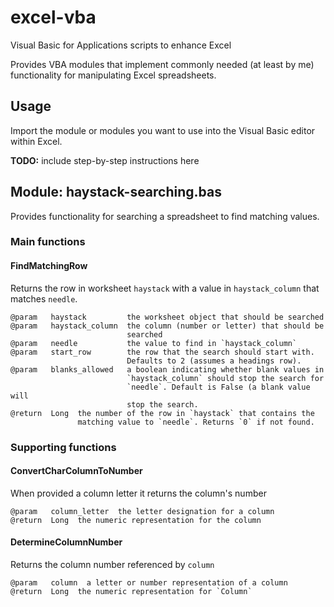# excel-vba
Visual Basic for Applications scripts to enhance Excel

Provides VBA modules that implement commonly needed (at least by me)
functionality for manipulating Excel spreadsheets.


## Usage

Import the module or modules you want to use into the Visual Basic editor
within Excel.

**TODO:** include step-by-step instructions here


## Module: haystack-searching.bas

Provides functionality for searching a spreadsheet to find matching values.


### Main functions

#### FindMatchingRow

Returns the row in worksheet `haystack` with a value in `haystack_column` that matches `needle`.

    @param   haystack         the worksheet object that should be searched
    @param   haystack_column  the column (number or letter) that should be
                              searched
    @param   needle           the value to find in `haystack_column`
    @param   start_row        the row that the search should start with.
                              Defaults to 2 (assumes a headings row).
    @param   blanks_allowed   a boolean indicating whether blank values in
                              `haystack_column` should stop the search for
                              `needle`. Default is False (a blank value will
                              stop the search.
    @return  Long  the number of the row in `haystack` that contains the
                   matching value to `needle`. Returns `0` if not found.


### Supporting functions

#### ConvertCharColumnToNumber

When provided a column letter it returns the column's number

    @param   column_letter  the letter designation for a column
    @return  Long  the numeric representation for the column


#### DetermineColumnNumber

Returns the column number referenced by `column`

    @param   column  a letter or number representation of a column
    @return  Long  the numeric representation for `Column`
